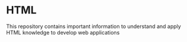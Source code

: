 # HTML
This repository contains important information to understand and apply HTML knowledge to develop web applications
